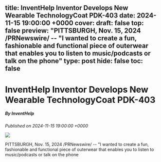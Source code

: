 title: InventHelp Inventor Develops New Wearable TechnologyCoat PDK-403
date: 2024-11-15 19:00:00 +0000
cover: 
draft: false
top: false
preview: "PITTSBURGH, Nov. 15, 2024 /PRNewswire/ -- "I wanted to create a fun, fashionable and functional piece of outerwear that enables you to listen to music/podcasts or talk on the phone"
type: post
hide: false
toc: false
---

# InventHelp Inventor Develops New Wearable TechnologyCoat PDK-403
##### By InventHelp
_Published on 2024-11-15 19:00:00 +0000_

![](https://bloximages.chicago2.vip.townnews.com/cnhinews.com/content/tncms/assets/v3/editorial/3/b9/3b9b3113-c7a2-5c7a-85cc-692c05933181/67093680ad207.image.jpg?crop=1429%2C750%2C110%2C0&resize=438%2C230&order=crop%2Cresize)

PITTSBURGH, Nov. 15, 2024 /PRNewswire/ -- "I wanted to create a fun, fashionable and functional piece of outerwear that enables you to listen to music/podcasts or talk on the phone
